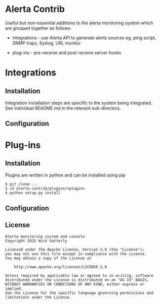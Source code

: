 Alerta Contrib
==============

Useful but non-essential additions to the alerta monitoring system which are grouped together as follows:

  * integrations - use Alerta API to generate alerts sources eg. ping script, SNMP traps, Syslog, URL monitor

  * plug-ins - pre-receive and post-receive server hooks

Integrations
============

Installation
------------

Integration installation steps are specific to the system being integrated. See individual README.md in the relevant sub-directory.

Configuration
-------------




Plug-ins
========

Installation
------------

Plugins are written in python and can be installed using pip

    $ git clone ...
    $ cd alerta-contrib/plugins/<plugin>
    $ python setup.py install

Configuration
-------------





License
-------

    Alerta monitoring system and console
    Copyright 2015 Nick Satterly

    Licensed under the Apache License, Version 2.0 (the "License");
    you may not use this file except in compliance with the License.
    You may obtain a copy of the License at

        http://www.apache.org/licenses/LICENSE-2.0

    Unless required by applicable law or agreed to in writing, software
    distributed under the License is distributed on an "AS IS" BASIS,
    WITHOUT WARRANTIES OR CONDITIONS OF ANY KIND, either express or implied.
    See the License for the specific language governing permissions and
    limitations under the License.
